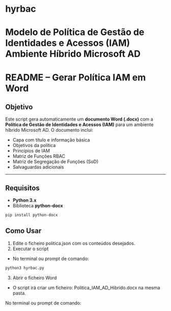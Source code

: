# hyrbac
# Modelo de Política de Gestão de Identidades e Acessos (IAM) Ambiente Híbrido Microsoft AD

# README – Gerar Política IAM em Word

## Objetivo
Este script gera automaticamente um **documento Word (.docx)** com a **Política de Gestão de Identidades e Acessos (IAM)** para um ambiente híbrido Microsoft AD. O documento inclui:  
- Capa com título e informação básica  
- Objetivos da política  
- Princípios de IAM  
- Matriz de Funções RBAC  
- Matriz de Segregação de Funções (SoD)  
- Salvaguardas adicionais  
---

## Requisitos
- **Python 3.x**  
- Biblioteca **python-docx**  
```bash
pip install python-docx
```
## Como Usar
1. Edite o ficheiro politica.json com os conteúdos desejados.
2. Executar o script
* No terminal ou prompt de comando:
```bash
python3 hyrbac.py
```
3. Abrir o ficheiro Word
* O script irá criar um ficheiro: Politica_IAM_AD_Hibrido.docx na mesma pasta.

No terminal ou prompt de comando:
